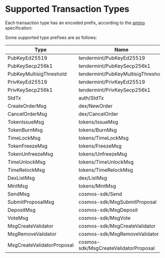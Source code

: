 # Supported Transaction Types

Each transaction type has an encoded prefix, according to the
[amino](https://github.com/tendermint/go-amino/blob/master/README.md)
specification:

Some supported type prefixes are as follows:

| Type                       | Name                                  | Prefix     | Length   | Notes |
| -------------------------- | ------------------------------------- | ---------- | -------- | ----- |
| PubKeyEd25519              | tendermint/PubKeyEd25519              | 0x1624DE64 | 0x20     |       |
| PubKeySecp256k1            | tendermint/PubKeySecp256k1            | 0xEB5AE987 | 0x21     |       |
| PubKeyMultisigThreshold    | tendermint/PubKeyMultisigThreshold    | 0x22C1F7E2 | variable |       |
| PrivKeyEd25519             | tendermint/PrivKeyEd25519             | 0xA3288910 | 0x40     |       |
| PrivKeySecp256k1           | tendermint/PrivKeySecp256k1           | 0xE1B0F79B | 0x20     |       |
| StdTx                      | auth/StdTx                            | 0xF0625DEE | variable |       |
| CreateOrderMsg             | dex/NewOrder                          | 0xCE6DC043 | variable |       |
| CancelOrderMsg             | dex/CancelOrder                       | 0x166E681B | variable |       |
| TokenIssueMsg              | tokens/IssueMsg                       | 0x17EFAB80 | variable |       |
| TokenBurnMsg               | tokens/BurnMsg                        | 0x7ED2D2A0 | variable |       |
| TimeLockMsg                | tokens/TimeLockMsg                    | 0x07921531 | variable |       |
| TokenFreezeMsg             | tokens/FreezeMsg                      | 0xE774B32D | variable |       |
| TokenUnfreezeMsg           | tokens/UnfreezeMsg                    | 0x6515FF0D | variable |       |
| TimeUnlockMsg              | tokens/TimeUnlockMsg                  | 0xC4050C6C | variable |       |
| TimeRelockMsg              | tokens/TimeRelockMsg                  | 0x504711DA | variable |       |
| DexListMsg                 | dex/ListMsg                           | 0xB41DE13F | variable |       |
| MintMsg                    | tokens/MintMsg                        | 0x467E0829 | variable |       |
| SendMsg                    | cosmos-sdk/Send                       | 0x2A2C87FA | variable |       |
| SubmitProposalMsg          | cosmos-sdk/MsgSubmitProposal          | 0xB42D614E | variable |       |
| DepositMsg                 | cosmos-sdk/MsgDeposit                 | 0xA18A56E5 | variable |       |
| VoteMsg                    | cosmos-sdk/MsgVote                    | 0xA1CADD36 | variable |       |
| MsgCreateValidator         | cosmos-sdk/MsgCreateValidator         | 0xEB361D01 | variable |       |
| MsgRemoveValidator         | cosmos-sdk/MsgRemoveValidator         | 0xC1AFE85F | variable |       |
| MsgCreateValidatorProposal | cosmos-sdk/MsgCreateValidatorProposal | 0xDB6A19FD | variable |       |
